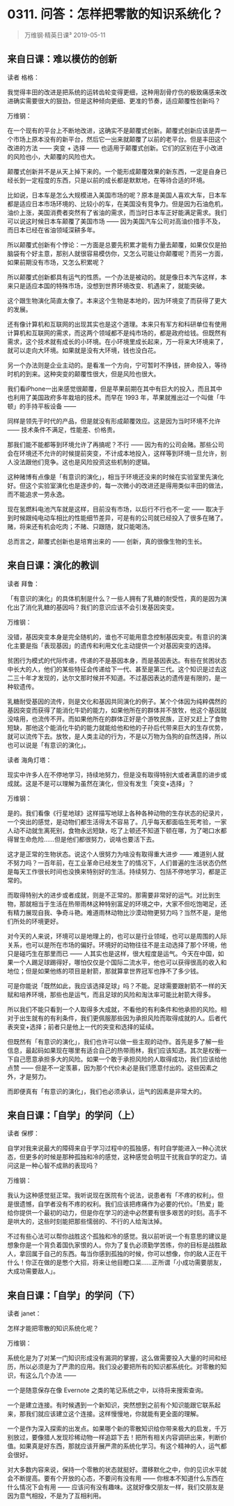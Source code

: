 # 0311. 问答：怎样把零散的知识系统化？
> 万维钢·精英日课³
2019-05-11

## 来自日课：难以模仿的创新
读者 格格：

我觉得丰田的改进是把系统的运转齿轮变得更细，这种用刮骨疗伤的极致痛感来改进确实需要很大的狠劲，但是这种倾向更细、更准的节奏，适应颠覆性创新吗？

万维钢：

在一个现有的平台上不断地改进，这确实不是颠覆式创新。颠覆式创新应该是弄一个市场上原本没有的新平台，然后它一出来就颠覆了以前的老平台。但是丰田这个改进的方法 —— 突变 + 选择 —— 也适用于颠覆式创新。它们的区别在于小改进的风险也小，大颠覆的风险也大。

颠覆式创新并不是从天上掉下来的。一个能形成颠覆效果的新东西，一定是自身已经长到一定程度的东西，只是以前的成长都是默默地，在等待合适的环境。

比如说，日本车是怎么大规模进入美国市场的呢？原本是美国人喜欢大车，日本车都是适应日本市场环境的、比较小的车，在美国没有竞争力。但是因为石油危机，油价上涨，美国消费者突然有了省油的需求，而当时日本车正好能满足需求。我们可以说这时候日本车颠覆了美国市场 —— 因为美国汽车公司对高油价措手不及，而日本已经在省油领域深耕多年。

所以颠覆式创新有个悖论：一方面是总要先积累才能有力量去颠覆，如果仅仅是拍脑袋有个好主意，那别人就很容易模仿你，又怎么可能让你颠覆呢？而另一方面，如果前期没有市场，又怎么积累呢？

所以颠覆式创新都具有运气的性质。一个办法是被动的。就是像日本汽车这样，本来只是适应本国的特殊市场，没想到世界环境改变、机遇来了，就能突破。

这个跟生物演化简直太像了。本来这个生物是本地的，因为环境变了而获得了更大的发展。

还有像计算机和互联网的出现其实也是这个道理。本来只有军方和科研单位有使用计算机和互联网的需求，而这两个领域都不是纯市场的，都是政府给钱。但既然有需求，这个技术就有成长的小环境。在小环境里成长起来，万一将来大环境来了，就可以走向大环境。如果就是没有大环境，钱也没白花。

另一个办法则是企业主动的。是看准一个方向，宁可暂时不挣钱，拼命投入，等待时机的到来。这种突变的颠覆性很大，但是风险也很大。

我们看iPhone一出来感觉很颠覆，但是苹果前期在其中有巨大的投入，而且其中也利用了美国政府多年栽培的技术。而早在 1993 年，苹果就推出过一个叫做「牛顿」的手持平板设备 ——

同样是领先于时代的产品，但是就没有形成颠覆效应。这是因为当时环境不允许 —— 技术条件不满足，性能差、价格贵。

那我们能不能都等到环境允许了再搞呢？不行 —— 因为有的公司会赌。那些公司会在环境还不允许的时候提前突变，不计成本地投入，这样等到环境一旦允许，别人没法跟他们竞争。这也是风险投资这些机制的逻辑。

这种赌博有点像是「有意识的演化」，相当于环境还没来的时候在实验室里先演化好。但这个实验室演化也是逐步的，每一次微小的改进还是得用类似丰田的做法，而不能追求一劳永逸。

现在氢燃料电池汽车就是这样，目前没有市场，以后行不行也不一定 —— 取决于到时候跟纯电动车相比的性能细节差异，可是有的公司就已经投入了很多在赌了。赌，将来还有机会吃肉；不赌、只跟随，就只能喝汤。

总而言之，颠覆式创新也是培育出来的 —— 创新，真的很像生物的生长。

## 来自日课：演化的教训
读者 拜鲁：

「有意识的演化」的具体机制是什么？一些人拥有了乳糖的耐受性，真的是因为演化出了消化乳糖的基因吗？我们的意识应该不会引发基因突变。

万维钢：

没错，基因突变本身是完全随机的，谁也不可能用意念控制基因突变。有意识的演化主要是指「表现基因」的遗传和利用文化主动提供一个对基因突变的选择。

贫困行为模式的代际传递，传递的不是基因本身，而是基因表达。有些在贫困状态中长大的人，他们的某些特征会传递给下一代、甚至是第三代。这个知识是过去这二三十年才发现的，达尔文那时候并不知道。不过基因表达的遗传是有限的，是一种软遗传。

乳糖耐受基因的流传，则是文化和基因共同演化的例子。某个个体因为纯粹偶然的基因突变而获得了能消化牛奶的能力，如果他所在的群体并不放牧，他这个基因就没啥用，也流传不开。而如果他所在的群体正好是个游牧民族，正好又赶上了食物短缺，那他这个能消化牛奶的能力就能给他和他的子孙后代带来巨大的生存优势，就可以流传下去。放牧，是人类主动的行为，不是以万物为刍狗的自然选择，所以也可以说是「有意识的演化」。

读者 海角灯塔：

现实中许多人在不停地学习，持续地努力，但是没有取得特别大或者满意的进步或成就。这是不是可以理解为虽然在演化，但没有发生「突变+选择」？

万维钢：

是的。我们看像《行星地球》这样描写地球上各种各种动物的生存状态的纪录片，一个突出的感觉，是动物们都生活得太不容易了。几乎每天都面临生死考验，一家人动不动就生离死别，食物永远短缺，吃了上顿还不知道下顿在哪，为了喝口水都得冒生命危险……但是他们都很努力，说啥也要活下去。

这才是正常的生物状态。说这个人很努力为啥没有取得重大进步 —— 难道别人就不努力吗？一百年前，在工业革命已经发生了的情况下，人们普遍的生活状态仍然是每天工作很长时间也没换来特别好的生活。持续努力、包括不停地学习，都是正常的。

而取得特别大的进步或者成就，则是不正常的。那需要非常好的运气。对比到生物，那就相当于生活在热带雨林这种特别富足的环境之中，大家不但吃饱喝足，还有精力展现自我、争奇斗艳。难道雨林动物比沙漠动物更努力吗？当然不是，是他们所处的环境更好。

对今天的人来说，环境可以是地理上的，也可以是行业领域，也可以是周围的人际关系，也可以是所在市场的偏好。环境好的动物往往不是主动选择了那个环境，他只是碰巧生在那里而已 —— 人其实也是这样，很大程度是运气。今天在中国，如果一个人踢足球踢得好，哪怕仅仅是个国际二流水平，他也可以获得很高的收入和地位；但是如果他练的项目是射箭，那就算拿世界冠军也挣不了多少钱。

可是你能说「既然如此，我应该选择足球」吗？不能。足球需要跟射箭不一样的天赋和培养环境，那些也是运气，而且足球的风险和淘汰率可能比射箭大得多。

所以我们不能只看到一个人取得多大成就，不看他的有利条件和他承担的风险。相对于出生就有的有利条件，我们更佩服那些因为承担风险而取得成就的人。后者代表突变+选择；前者只是他上一代的突变和选择的延续。

但既然有「有意识的演化」，我们也许可以做一些主观的动作。首先是多了解一些信息，最起码如果现在哪里有适合自己的热带雨林，我们应该知道。其次是权衡一下自己愿意承担多大的风险。如果一个敢于承担风险的人取得成功，我们应该给他点赞 —— 但是不一定羡慕，因为那个代价未必是我们愿意付出的。这些因素之外，才是努力。

而即便真有「有意识的演化」，我们也必须承认，运气的因素是非常大的。

## 来自日课：「自学」的学问（上）
读者 保椤：

自学对我来说最大的障碍来自于学习过程中的孤独感，有时自学能进入一种心流状态，但更多的时候是那种孤独和冷的感觉，这种感觉会明显干扰我自学的定力。请问这是一种心智不成熟的表现吗？

万维钢：

我认为这种感觉挺正常。我听说现在医院有个说法，说患者有「不疼的权利」。但是很遗憾，自学者没有不疼的权利。我们应该把疼痛作为必要的代价。「热爱」能给你提供一个最初的动力，但是你在学习的途中必然要有很多艰苦的时刻。高手不是哄大的，这些时刻能把那些懦弱的、不行的人给淘汰掉。

不过有些心法可以帮你战胜这个孤独和冷的感觉。我以前听说一个有意思的建议是想象你是一个背负着国仇家恨的人。你为了复仇必须勤学苦练，你的目标是战胜敌人，拿回属于自己的东西。每当你感到孤独的时候，你可以想像，你的敌人正在干什么！你正在做的是憋个大招，将来让他目瞪口呆……正所谓「小成功需要朋友，大成功需要敌人」。

## 来自日课：「自学」的学问（下）
读者 janet：

怎样才能把零散的知识系统化呢？

万维钢：

系统化是为了对某一门知识形成没有漏洞的掌握，这么做需要投入大量的时间和经历，所以必须是为了严肃的应用。我们没必要把所有的知识都系统化。对零散的知识，有这么几个办法 ——

一个是随意保存在像 Evernote 之类的笔记系统之中，以待将来搜索查询。

一个是建立连接。有时候遇到一个新知识，突然想到之前有个知识能跟它联系起来，那我们就应该建立这个连接。这样慢慢地，你就能有更全面的理解。

一个是作为深入探索的出发点。如果哪个新的零散知识给你带来极大的启发，千万别放过，要像猎人发现珍稀动物一样追踪下去！把所有相关内容调研出来，判断价值。如果真是好东西，那就应该开展严肃的系统化学习。有这个精神的人，运气都会很好。

对大多数内容来说，保持一个零散的状态就挺好。潜移默化之中，你的见识水平就会不断提高。要有个开放的心态，不要问有没有用 —— 你根本不知道什么东西在什么情况下会有用 —— 应该问有没有趣味。这就好像交朋友一样，我们交朋友是因为意气相投，不是为了互相利用。


